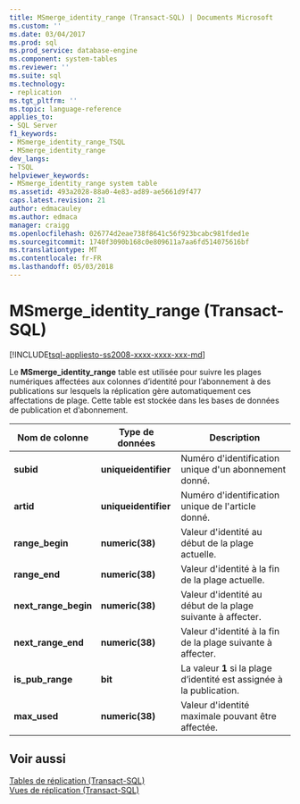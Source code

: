 ```yaml
---
title: MSmerge_identity_range (Transact-SQL) | Documents Microsoft
ms.custom: ''
ms.date: 03/04/2017
ms.prod: sql
ms.prod_service: database-engine
ms.component: system-tables
ms.reviewer: ''
ms.suite: sql
ms.technology:
- replication
ms.tgt_pltfrm: ''
ms.topic: language-reference
applies_to:
- SQL Server
f1_keywords:
- MSmerge_identity_range_TSQL
- MSmerge_identity_range
dev_langs:
- TSQL
helpviewer_keywords:
- MSmerge_identity_range system table
ms.assetid: 493a2028-88a0-4e83-ad89-ae5661d9f477
caps.latest.revision: 21
author: edmacauley
ms.author: edmaca
manager: craigg
ms.openlocfilehash: 026774d2eae738f8641c56f923bcabc981fded1e
ms.sourcegitcommit: 1740f3090b168c0e809611a7aa6fd514075616bf
ms.translationtype: MT
ms.contentlocale: fr-FR
ms.lasthandoff: 05/03/2018
---
```

# <a name="msmergeidentityrange-transact-sql"></a>MSmerge_identity_range (Transact-SQL)
[!INCLUDE[tsql-appliesto-ss2008-xxxx-xxxx-xxx-md](../../includes/tsql-appliesto-ss2008-xxxx-xxxx-xxx-md.md)]

  Le **MSmerge_identity_range** table est utilisée pour suivre les plages numériques affectées aux colonnes d’identité pour l’abonnement à des publications sur lesquels la réplication gère automatiquement ces affectations de plage. Cette table est stockée dans les bases de données de publication et d’abonnement.  
  
|Nom de colonne|Type de données| Description|  
|-----------------|---------------|-----------------|  
|**subid**|**uniqueidentifier**|Numéro d'identification unique d'un abonnement donné.|  
|**artid**|**uniqueidentifier**|Numéro d'identification unique de l'article donné.|  
|**range_begin**|**numeric(38)**|Valeur d'identité au début de la plage actuelle.|  
|**range_end**|**numeric(38)**|Valeur d'identité à la fin de la plage actuelle.|  
|**next_range_begin**|**numeric(38)**|Valeur d'identité au début de la plage suivante à affecter.|  
|**next_range_end**|**numeric(38)**|Valeur d'identité à la fin de la plage suivante à affecter.|  
|**is_pub_range**|**bit**|La valeur **1** si la plage d’identité est assignée à la publication.|  
|**max_used**|**numeric(38)**|Valeur d'identité maximale pouvant être affectée.|  
  
## <a name="see-also"></a>Voir aussi  
 [Tables de réplication &#40;Transact-SQL&#41;](../../relational-databases/system-tables/replication-tables-transact-sql.md)   
 [Vues de réplication &#40;Transact-SQL&#41;](../../relational-databases/system-views/replication-views-transact-sql.md)  
  
  
